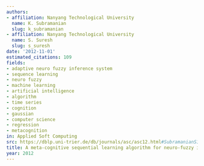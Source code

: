 ```yaml
---
authors:
- affiliation: Nanyang Technological University
  name: K. Subramanian
  slug: k_subramanian
- affiliation: Nanyang Technological University
  name: S. Suresh
  slug: s_suresh
date: '2012-11-01'
estimated_citations: 109
fields:
- adaptive neuro fuzzy inference system
- sequence learning
- neuro fuzzy
- machine learning
- artificial intelligence
- algorithm
- time series
- cognition
- gaussian
- computer science
- regression
- metacognition
in: Applied Soft Computing
src: https://dblp.uni-trier.de/db/journals/asc/asc12.html#SubramanianS12
title: A meta-cognitive sequential learning algorithm for neuro-fuzzy inference system
year: 2012
---
```

